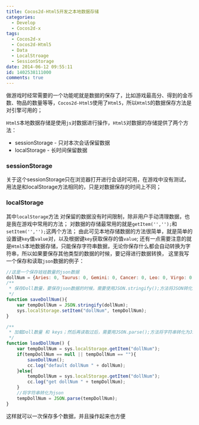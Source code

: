 ```yaml
---
title: Cocos2d-Html5开发之本地数据存储
categories:
  - Develop
  - Cocos2d-x
tags:
  - Cocos2d-x
  - Cocos2d-Html5
  - Data
  - LocalStroage
  - SessionStorage
date: 2014-06-12 09:55:11
id: 1402538111000
comments: true
---
```


做游戏时经常需要的一个功能呢就是数据的保存了，比如游戏最高分、得到的金币数、物品的数量等等，`Cocos2d-Html5`使用了`Html5`，所以`Html5`的数据保存方法是对引擎可用的；

`Html5`本地数据存储是使用`js`对数据进行操作，`Html5`对数据的存储提供了两个方法：

* sessionStorage - 只对本次会话保留数据
* localStorage - 长时间保留数据

### sessionStorage
关于这个sessionStorage只在浏览器打开进行会话时可用，在游戏中没有测试，用法是和localStorage方法相同的，只是对数据保存的时间上不同；

### localStorage
其中`localStorage`方法 对保留的数据没有时间限制，除非用户手动清理数据，也是我在游戏中常用的方法；
对数据的存储最常用的就是`getItem('','');`和`setItem('','');`这两个方法；
由此可见本地存储数据的方法很简单，就是简单的设置键`key`值`value`对，以及根据键`key`获取保存的值`value`;
还有一点需要注意的就是`Html5`本地数据存储，只能保存字符串数据，无论你保存什么都会自动转换为字符串，所以如果要保存其他类型的数据的时候，要记得进行数据转换，
这里我写一个保存和读取`json`数据的例子：
```javascript
//这是一个保存娃娃数量的json数据
dollNum = {Aries: 0, Taurus: 0, Gemini: 0, Cancer: 0, Leo: 0, Virgo: 0, Libra: 0, Scorpius: 0, Sagittarius: 0, Capricornus: 0, Aquarius: 0, Pisces: 0};
/**
 * 保存Doll数量，要保存json数据的时候，需要使用JSON.stringify();方法将JSON转化为字符串
 */
function saveDollNum(){
    var tempDollNum = JSON.stringify(dollNum);
    sys.localStorage.setItem("dollNum", tempDollNum);
}

/**
 * 加载Doll数量 和 keys；然后再读取过后，需要用JSON.parse();方法将字符串转化为JSON
 */
function loadDollNum() {
    var tempDollNum = sys.localStorage.getItem("dollNum");
    if(tempDollNum == null || tempDollNum == ""){
        saveDollNum();
        cc.log("default dollNum " + dollNum);
    }else{
        tempDollNum = sys.localStorage.getItem("dollNum");
        cc.log("get dollNum " + tempDollNum);
    }
    //将字符串转化为json
    tempDollNum = JSON.parse(tempDollNum);
}
```

这样就可以一次保存多个数据，并且操作起来也方便